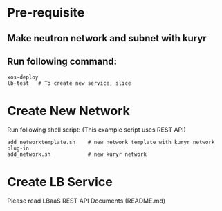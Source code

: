 # Pre-requisite
## Make neutron network and subnet with kuryr
## Run following command:
```
xos-deploy
lb-test   # To create new service, slice
```

# Create New Network 
Run following shell script:
(This example script uses REST API)
```
add_networktemplate.sh    # new network template with kuryr network plug-in
add_network.sh            # new kuryr network
```

# Create LB Service
Please read LBaaS REST API Documents (README.md)

